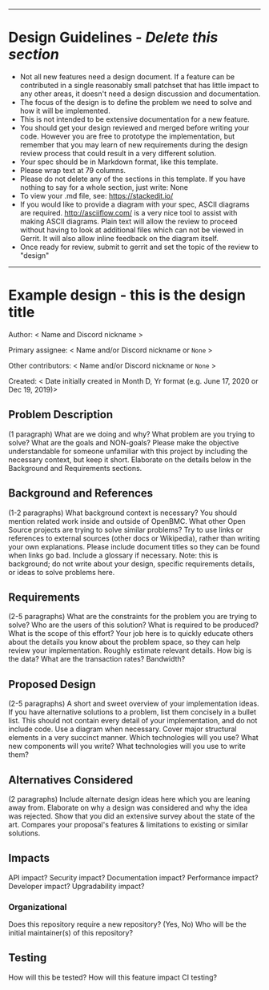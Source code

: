 ____
# Design Guidelines - *Delete this section*

* Not all new features need a design document. If a feature can be
  contributed in a single reasonably small patchset that has little impact
  to any other areas, it doesn't need a design discussion and documentation.
* The focus of the design is to define the problem we need to solve and how it
  will be implemented.
* This is not intended to be extensive documentation for a new feature.
* You should get your design reviewed and merged before writing your code.
  However you are free to prototype the implementation, but remember that
  you may learn of new requirements during the design review process that
  could result in a very different solution.
* Your spec should be in Markdown format, like this template.
* Please wrap text at 79 columns.
* Please do not delete any of the sections in this template.  If you have
  nothing to say for a whole section, just write: None
* To view your .md file, see: https://stackedit.io/
* If you would like to provide a diagram with your spec, ASCII diagrams are
  required.  http://asciiflow.com/ is a very nice tool to assist with making
  ASCII diagrams.  Plain text will allow the review to proceed without
  having to look at additional files which can not be viewed in Gerrit.  It
  will also allow inline feedback on the diagram itself.
* Once ready for review, submit to gerrit and set the topic of the review
  to "design"
____

# Example design - this is the design title

Author:
  < Name and Discord nickname >

Primary assignee:
  < Name and/or Discord nickname or `None` >

Other contributors:
  < Name and/or Discord nickname or `None` >

Created:
  < Date initially created in Month D, Yr format (e.g. June 17, 2020 or Dec 19,
  2019)>

## Problem Description
(1 paragraph) What are we doing and why? What problem are you trying to
solve? What are the goals and NON-goals? Please make the objective
understandable for someone unfamiliar with this project by including the
necessary context, but keep it short. Elaborate on the details below in the
Background and Requirements sections.

## Background and References
(1-2 paragraphs) What background context is necessary? You should mention
related work inside and outside of OpenBMC. What other Open Source projects
are trying to solve similar problems? Try to use links or references to
external sources (other docs or Wikipedia), rather than writing your own
explanations. Please include document titles so they can be found when links
go bad.  Include a glossary if necessary. Note: this is background; do not
write about your design, specific requirements details, or ideas to solve
problems here.

## Requirements
(2-5 paragraphs) What are the constraints for the problem you are trying to
solve? Who are the users of this solution? What is required to be produced?
What is the scope of this effort? Your job here is to quickly educate others
about the details you know about the problem space, so they can help review
your implementation. Roughly estimate relevant details. How big is the data?
What are the transaction rates? Bandwidth?

## Proposed Design
(2-5 paragraphs) A short and sweet overview of your implementation ideas. If
you have alternative solutions to a problem, list them concisely in a bullet
list.  This should not contain every detail of your implementation, and do
not include code. Use a diagram when necessary. Cover major structural
elements in a very succinct manner. Which technologies will you use? What
new components will you write? What technologies will you use to write them?

## Alternatives Considered
(2 paragraphs) Include alternate design ideas here which you are leaning away
from. Elaborate on why a design was considered and why the idea was rejected.
Show that you did an extensive survey about the state of the art. Compares
your proposal's features & limitations to existing or similar solutions.

## Impacts
API impact? Security impact? Documentation impact? Performance impact?
Developer impact? Upgradability impact?

### Organizational
Does this repository require a new repository?  (Yes, No)
Who will be the initial maintainer(s) of this repository?

## Testing
How will this be tested? How will this feature impact CI testing?
